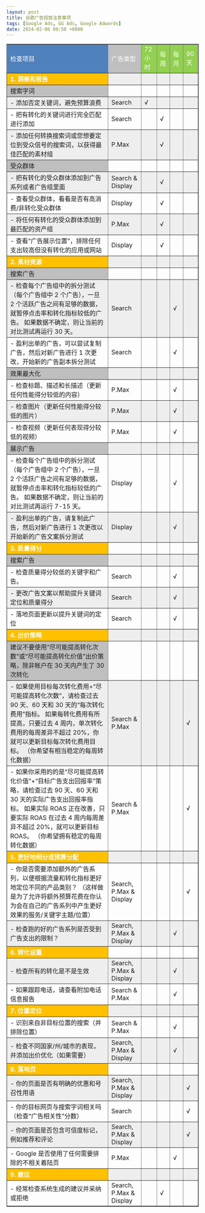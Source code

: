 ```yaml
---
layout: post
title: 谷歌广告投放注意事项
tags: [Google Ads, GG Ads, Google Adwords]
date: 2024-02-06 09:58 +0800
---
```

<style>
    tr:nth-child(even) {background-color: #EEEEEE;}
</style>
<table style="border-collapse:collapse" border="1">
    <tr>
      <td bgcolor="4F81BD"><font color="white">检查项目</font></td>
      <td bgcolor="BFBFBF"><font color="white">广告类型</font></td>
      <td bgcolor="92D050"><font color="white">72小时</font></td>
      <td bgcolor="92D050"><font color="white">每周</font></td>
      <td bgcolor="92D050"><font color="white">每月</font></td>
      <td bgcolor="92D050"><font color="white">90天</font></td>
    </tr>
    <tr>
      <td bgcolor="FFC000"><font color="white" style="font-weight: bold">1. 洞察和报告</font></td>
        <td></td>
        <td></td>
        <td></td>
        <td></td>
        <td></td>
    </tr>
    <tr>
      <td bgcolor="BFBFBF">搜索字词</td>
        <td></td>
        <td></td>
        <td></td>
        <td></td>
        <td></td>
    </tr>
    <tr>
        <td>- 添加否定关键词，避免预算浪费</td>
        <td>Search</td>
        <td>√</td>
        <td></td>
        <td></td>
        <td></td>
    </tr>
    <tr>
        <td>- 把有转化的关键词进行完全匹配进行添加</td>
        <td>Search</td>
        <td></td>
        <td>√</td>
        <td></td>
        <td></td>
    </tr>
    <tr>
        <td>- 添加任何转换搜索词或您想要定位到受众信号的搜索词，以获得最佳匹配的素材组</td>
        <td>P.Max</td>
        <td></td>
        <td>√</td>
        <td></td>
        <td></td>
    </tr>
    <tr>
        <td bgcolor="BFBFBF">受众群体</td>
        <td></td>
        <td></td>
        <td></td>
        <td></td>
        <td></td>
    </tr>
    <tr>
        <td>- 把有转化的受众群体添加到广告系列或者广告组里面</td>
        <td>Search &amp; Display</td>
        <td></td>
        <td>√</td>
        <td></td>
        <td></td>
    </tr>
    <tr>
        <td>- 查看受众群体，看看是否有高消费/非转化受众群体</td>
        <td>Display</td>
        <td></td>
        <td>√</td>
        <td></td>
        <td></td>
    </tr>
    <tr>
        <td>- 将任何有转化的受众群体添加到最匹配的资产组</td>
        <td>P.Max</td>
        <td></td>
        <td>√</td>
        <td></td>
        <td></td>
    </tr>
    <tr>
        <td>- 查看“广告展示位置”，排除任何支出较高但没有转化的应用或网站</td>
        <td>Display</td>
        <td></td>
        <td>√</td>
        <td></td>
        <td></td>
    </tr>
    <tr>
      <td bgcolor="FFC000"><font color="white" style="font-weight: bold">2. 素材资源</font></td>
        <td></td>
        <td></td>
        <td></td>
        <td></td>
        <td></td>
    </tr>
    <tr>
        <td bgcolor="BFBFBF">搜索广告</td>
        <td></td>
        <td></td>
        <td></td>
        <td></td>
        <td></td>
    </tr>
    <tr>
        <td>- 检查每个广告组中的拆分测试（每个广告组中 2 个广告），一旦 2 个活跃广告之间有足够的数据，就暂停点击率和转化指标较低的广告。 如果数据不确定，则让当前的对比测试再运行 30 天。</td>
        <td>Search</td>
        <td></td>
        <td></td>
        <td>√</td>
        <td></td>
    </tr>
    <tr>
        <td>- 盈利出单的广告，可以尝试复制广告，然后对新广告进行 1 次更改，开始新的广告副本拆分测试</td>
        <td>Search</td>
        <td></td>
        <td></td>
        <td>√</td>
        <td></td>
    </tr>
    <tr>
        <td bgcolor="BFBFBF">效果最大化</td>
        <td></td>
        <td></td>
        <td></td>
        <td></td>
        <td></td>
    </tr>
    <tr>
        <td>- 检查标题、描述和长描述（更新任何性能得分较低的内容）</td>
        <td>P.Max</td>
        <td></td>
        <td></td>
        <td>√</td>
        <td></td>
    </tr>
    <tr>
        <td>- 检查图片（更新任何性能得分较低的图片）</td>
        <td>P.Max</td>
        <td></td>
        <td></td>
        <td>√</td>
        <td></td>
    </tr>
    <tr>
        <td>- 检查视频（更新任何表现得分较低的视频）</td>
        <td>P.Max</td>
        <td></td>
        <td></td>
        <td>√</td>
        <td></td>
    </tr>
    <tr>
        <td bgcolor="BFBFBF">展示广告</td>
        <td></td>
        <td></td>
        <td></td>
        <td></td>
        <td></td>
    </tr>
    <tr>
        <td>- 检查每个广告组中的拆分测试（每个广告组中 2 个广告），一旦 2 个活跃广告之间有足够的数据，就暂停点击率和转化指标较低的广告。 如果数据不确定，则让当前的对比测试再运行 7-15 天。</td>
        <td>Display</td>
        <td></td>
        <td></td>
        <td>√</td>
        <td></td>
    </tr>
    <tr>
        <td>- 盈利出单的广告，请复制此广告，然后对新广告进行 1 次更改以开始新的广告文案拆分测试</td>
        <td>Display</td>
        <td></td>
        <td></td>
        <td>√</td>
        <td></td>
    </tr>
    <tr>
      <td bgcolor="FFC000"><font color="white" style="font-weight: bold">3. 质量得分</font></td>
        <td></td>
        <td></td>
        <td></td>
        <td></td>
        <td></td>
    </tr>
    <tr>
        <td bgcolor="BFBFBF">搜索广告</td>
        <td></td>
        <td></td>
        <td></td>
        <td></td>
        <td></td>
    </tr>
    <tr>
        <td>- 检查质量得分较低的关键字和广告。</td>
        <td>Search</td>
        <td></td>
        <td></td>
        <td>√</td>
        <td></td>
    </tr>
    <tr>
        <td>- 更改广告文案以帮助提升关键词定位和质量得分</td>
        <td>Search</td>
        <td></td>
        <td></td>
        <td>√</td>
        <td></td>
    </tr>
    <tr>
        <td>- 落地页面更新以提升关键词的定位</td>
        <td>Search</td>
        <td></td>
        <td></td>
        <td>√</td>
        <td></td>
    </tr>
    <tr>
      <td bgcolor="FFC000"><font color="white" style="font-weight: bold">4. 出价策略</font></td>
        <td></td>
        <td></td>
        <td></td>
        <td></td>
        <td></td>
    </tr>
    <tr>
        <td bgcolor="BFBFBF">建议不要使用“尽可能提高转化次数”或“尽可能提高转化价值”出价策略，除非帐户在 30 天内产生了 30 次转化</td>
        <td></td>
        <td></td>
        <td></td>
        <td></td>
        <td></td>
    </tr>
    <tr>
        <td>- 如果使用目标每次转化费用+“尽可能提高转化次数”，请检查过去 90 天、60 天和 30 天的“每次转化费用”指标。 如果每转化费用有所提高，只要过去 4 周内，单次转化费用的每周差异不超过 20%，你就可以更新目标每次转化费用目标。 （你希望有相当稳定的每周转化数据）</td>
        <td>Search &amp; P.Max</td>
        <td></td>
        <td></td>
        <td></td>
        <td>√</td>
    </tr>
    <tr>
        <td>- 如果你采用的的是“尽可能提高转化价值”+“目标广告支出回报率”策略，请检查过去 90 天、60 天和 30 天的实际广告支出回报率指标。 如果实际 ROAS 正在改善，只要实际 ROAS 在过去 4 周内每周差异不超过 20%，就可以更新目标 ROAS。 （你希望拥有稳定的每周转化数据）</td>
        <td>Search &amp; P.Max</td>
        <td></td>
        <td></td>
        <td></td>
        <td>√</td>
    </tr>
    <tr>
      <td bgcolor="FFC000"><font color="white" style="font-weight: bold">5. 更好地细分或预算分配</font></td>
        <td></td>
        <td></td>
        <td></td>
        <td></td>
        <td></td>
    </tr>
    <tr>
        <td>- 你是否需要添加额外的广告系列，以便根据流量和转化指标更好地定位不同的产品类别？ （这样做是为了允许将额外预算花费在你认为会在自己的广告系列中产生更好效果的服务/关键字主题/位置）</td>
        <td>Search, P.Max &amp; Display</td>
        <td></td>
        <td></td>
        <td></td>
        <td>√</td>
    </tr>
    <tr>
        <td>- 检查跑的好的广告系列是否受到广告支出的限制？</td>
        <td>Search, P.Max &amp; Display</td>
        <td></td>
        <td></td>
        <td>√</td>
        <td></td>
    </tr>
    <tr>
      <td bgcolor="FFC000"><font color="white" style="font-weight: bold">6. 转化设置</font></td>
        <td></td>
        <td></td>
        <td></td>
        <td></td>
        <td></td>
    </tr>
    <tr>
        <td>- 检查所有的转化是不是生效</td>
        <td>Search, P.Max &amp; Display</td>
        <td></td>
        <td></td>
        <td>√</td>
        <td></td>
    </tr>
    <tr>
        <td>- 如果跟踪电话，请查看附加电话信息报告</td>
        <td>Search &amp; P.Max</td>
        <td></td>
        <td></td>
        <td>√</td>
        <td></td>
    </tr>
    <tr>
      <td bgcolor="FFC000"><font color="white" style="font-weight: bold">7. 位置定位</font></td>
        <td></td>
        <td></td>
        <td></td>
        <td></td>
        <td></td>
    </tr>
    <tr>
        <td>- 识别来自非目标位置的搜索（并排除位置）</td>
        <td>Search &amp; P.Max</td>
        <td></td>
        <td></td>
        <td>√</td>
        <td></td>
    </tr>
    <tr>
        <td>- 检查不同国家/州/城市的表现，并添加出价优化（如果需要）</td>
        <td>Search, P.Max &amp; Display</td>
        <td></td>
        <td></td>
        <td>√</td>
        <td></td>
    </tr>
    <tr>
      <td bgcolor="FFC000"><font color="white" style="font-weight: bold">8. 落地页</font></td>
        <td></td>
        <td></td>
        <td></td>
        <td></td>
        <td></td>
    </tr>
    <tr>
        <td>- 你的页面是否有明确的优惠和号召性用语</td>
        <td>Search, P.Max &amp; Display</td>
        <td></td>
        <td></td>
        <td></td>
        <td>√</td>
    </tr>
    <tr>
        <td>- 你的目标网页与搜索字词相关吗（检查“广告相关性”分数）</td>
        <td>Search</td>
        <td></td>
        <td></td>
        <td></td>
        <td>√</td>
    </tr>
    <tr>
        <td>- 你的页面是否包含可信度标记，例如推荐和评论</td>
        <td>Search, P.Max &amp; Display</td>
        <td></td>
        <td></td>
        <td></td>
        <td>√</td>
    </tr>
    <tr>
        <td>- Google 是否使用了任何需要排除的不相关着陆页</td>
        <td>P.Max</td>
        <td></td>
        <td></td>
        <td>√</td>
        <td></td>
    </tr>
    <tr>
      <td bgcolor="FFC000"><font color="white" style="font-weight: bold">9. 建议</font></td>
        <td></td>
        <td></td>
        <td></td>
        <td></td>
        <td></td>
    </tr>
    <tr>
        <td>- 经常检查系统生成的建议并采纳或拒绝</td>
        <td>Search, P.Max &amp; Display</td>
        <td></td>
        <td>√</td>
        <td></td>
        <td></td>
    </tr>
</table>